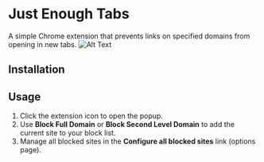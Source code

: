 # Just Enough Tabs

A simple Chrome extension that prevents links on specified domains from opening in new tabs.
![Alt Text](/demo.gif)

## Installation


## Usage
1. Click the extension icon to open the popup.
2. Use **Block Full Domain** or **Block Second Level Domain** to add the current site to your block list.
3. Manage all blocked sites in the **Configure all blocked sites** link (options page).